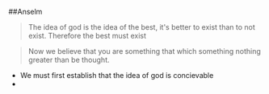 ##Anselm
> The idea of god is the idea of the best, it's better to exist than to not exist. Therefore the best must exist

> Now we believe that you are something that which something nothing greater than be thought.


- We must first establish that the idea of god is concievable
- 
